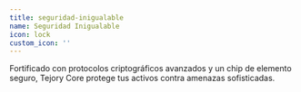 ```yaml
---
title: seguridad-inigualable
name: Seguridad Inigualable
icon: lock
custom_icon: ''
---
```

Fortificado con protocolos criptográficos avanzados y un chip de elemento seguro, Tejory Core protege tus activos contra amenazas sofisticadas.